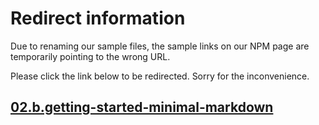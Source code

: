 # Redirect information

Due to renaming our sample files, the sample links on our NPM page are temporarily pointing to the wrong URL. 

Please click the link below to be redirected. Sorry for the inconvenience.

## [02.b.getting-started-minimal-markdown](./../02.b.getting-started-minimal-markdown/README.md)